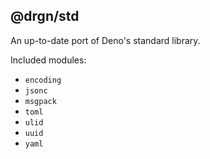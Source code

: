 ## @drgn/std

An up-to-date port of Deno's standard library.

Included modules:

- `encoding`
- `jsonc`
- `msgpack`
- `toml`
- `ulid`
- `uuid`
- `yaml`
